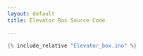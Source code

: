 ```yaml
---
layout: default
title: Elevator Box Source Code

---
```


```cpp
{% include_relative "Elevator_box.ino" %}
```
